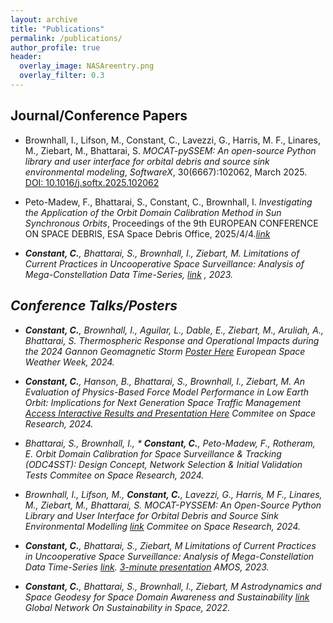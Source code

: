 ```yaml
---
layout: archive
title: "Publications"
permalink: /publications/
author_profile: true
header:
  overlay_image: NASAreentry.png
  overlay_filter: 0.3
---
```


Journal/Conference Papers
------

* Brownhall, I., Lifson, M., </b>Constant, C.</b>, Lavezzi, G., Harris, M. F., Linares, M., Ziebart, M., Bhattarai, S. _MOCAT-pySSEM: An open-source Python library and user interface for orbital debris and source sink environmental modeling_, <i>SoftwareX</i>, 30(6667):102062, March 2025. [DOI: 10.1016/j.softx.2025.102062](https://doi.org/10.1016/j.softx.2025.102062) 

* Peto-Madew, F., Bhattarai, S., </b>Constant, C.</b>, Brownhall, I. _Investigating the Application of the Orbit Domain Calibration Method in Sun Synchronous Orbits_, Proceedings of the 9th EUROPEAN CONFERENCE ON SPACE DEBRIS, ESA Space Debris Office, 2025/4/4.<i>[link](https://conference.sdo.esoc.esa.int/proceedings/sdc9/paper/254/SDC9-paper254.pdf) 


* <b>Constant, C.</b>, Bhattarai, S., Brownhall, I., Ziebart, M.  _Limitations of Current Practices in Uncooperative Space Surveillance: Analysis of Mega-Constellation Data Time-Series_,  <i>[link](https://ui.adsabs.harvard.edu/abs/2023amos.conf...88C/abstract) </i>, 2023.


Conference Talks/Posters
------
* <b>Constant, C.</b>, Brownhall, I., Aguilar, L., Dable, E., Ziebart, M., Aruliah, A., Bhattarai, S. Thermospheric Response and Operational Impacts during the 2024 Gannon Geomagnetic Storm [Poster Here](https://charlesplusc.github.io/assets/MothersDayStormPoster_v2.pdf) <i>European Space Weather Week</i>, 2024.

* <b>Constant, C.</b>, Hanson, B., Bhattarai, S., Brownhall, I., Ziebart, M. An Evaluation of Physics-Based Force Model Performance in Low Earth Orbit: Implications for Next Generation Space Traffic Management [Access Interactive Results and Presentation Here](https://charlesplusc.github.io//assets/cospar24_presentation/reveal.js-master/index.html) <i>Commitee on Space Research</i>, 2024.

* Bhattarai, S., Brownhall, I., * <b>Constant, C.</b>, Peto-Madew, F.,  Rotheram, E. Orbit Domain Calibration for Space Surveillance & Tracking (ODC4SST): Design Concept, Network Selection & Initial Validation Tests <i>Commitee on Space Research</i>, 2024.

* Brownhall, I.,  Lifson, M., <b>Constant, C.</b>, Lavezzi, G., Harris, M F., Linares, M., Ziebart, M., Bhattarai, S. MOCAT-PYSSEM: An Open-Source Python Library and User Interface for Orbital Debris and Source Sink Environmental Modelling [link](https://www.researchgate.net/publication/382557433_MOCAT-PYSSEM_An_Open-Source_Python_Library_and_User_Interface_for_Orbital_Debris_and_Source_Sink_Environmental_Modelling) <i>Commitee on Space Research</i>, 2024.

* <b>Constant, C.</b>, Bhattarai, S., Ziebart, M _Limitations of Current Practices in Uncooperative Space Surveillance: Analysis of Mega-Constellation Data Time-Series_ [link](https://github.com/CharlesPlusC/CharlesPlusC.github.io/raw/master/Figures/AMOS-Poster.pdf). [3-minute presentation](https://github.com/CharlesPlusC/CharlesPlusC.github.io/raw/master/assets/AMOS_Presentation_3min.mp4) <i>AMOS</i>, 2023.

* <b>Constant, C.</b>, Bhattarai, S., Brownhall, I., Ziebart, M _Astrodynamics and Space Geodesy for Space Domain Awareness and Sustainability_ [link](https://github.com/CharlesPlusC/CharlesPlusC.github.io/raw/master/assets/GNOSIS_Poster_28_11_22.pdf) <i>Global Network On Sustainability in Space</i>, 2022.